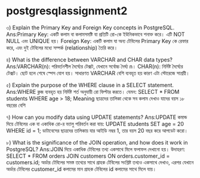 # postgresqlassignment2
৩) Explain the Primary Key and Foreign Key concepts in PostgreSQL.
Ans:Primary Key: একটি কলাম বা কলামসমষ্টি যা প্রতিটি রো-কে ইউনিকভাবে শনাক্ত করে। এটি NOT NULL এবং UNIQUE হয়।
Foreign Key: একটি কলাম যা অন্য টেবিলের Primary Key কে রেফার করে, এবং দুই টেবিলের মধ্যে সম্পর্ক (relationship) তৈরি করে।

৪) What is the difference between VARCHAR and CHAR data types?
Ans:VARCHAR(n): পরিবর্তনশীল দৈর্ঘ্যের টেক্সট, যেখানে সর্বোচ্চ দৈর্ঘ্য n।
CHAR(n): নির্দিষ্ট দৈর্ঘ্যের টেক্সট। ছোট হলে শেষে স্পেস যোগ হয়।
সাধারণত VARCHAR বেশি ব্যবহৃত হয় কারণ এটা স্টোরেজে সাশ্রয়ী।

৫) Explain the purpose of the WHERE clause in a SELECT statement.
Ans:WHERE ক্লজ ব্যবহৃত হয় নির্দিষ্ট শর্ত অনুযায়ী রো ফিল্টার করতে। যেমন:
SELECT * FROM students WHERE age > 18;
Meaning ছাত্রদের তালিকা থেকে সব কলাম দেখাও যাদের বয়স ১৮ বছরের বেশি

৭) How can you modify data using UPDATE statements?
Ans:UPDATE কমান্ড দিয়ে টেবিলের এক বা একাধিক রো-র ভ্যালু পরিবর্তন করা যায়:
UPDATE students SET age = 20 WHERE id = 1;
ডাটাবেসের ছাত্রদের তালিকায় যার আইডি নম্বর 1, তার বয়স 20 বছর করে আপডেট করো।

৮) What is the significance of the JOIN operation, and how does it work in PostgreSQL?
Ans:JOIN দিয়ে একাধিক টেবিলের তথ্য একসাথে মিলে ফলাফল দেখানো হয়।
উদাহরণ:
SELECT * FROM orders 
JOIN customers ON orders.customer_id = customers.id;
অর্ডার টেবিলের সমস্ত তথ্যের সাথে গ্রাহক টেবিলের সংশ্লিষ্ট তথ্যও একসাথে দেখাও, এরপর যেখানে অর্ডার টেবিলের customer_id কলামের মান গ্রাহক টেবিলের id কলামের সাথে মিলে যায়।


